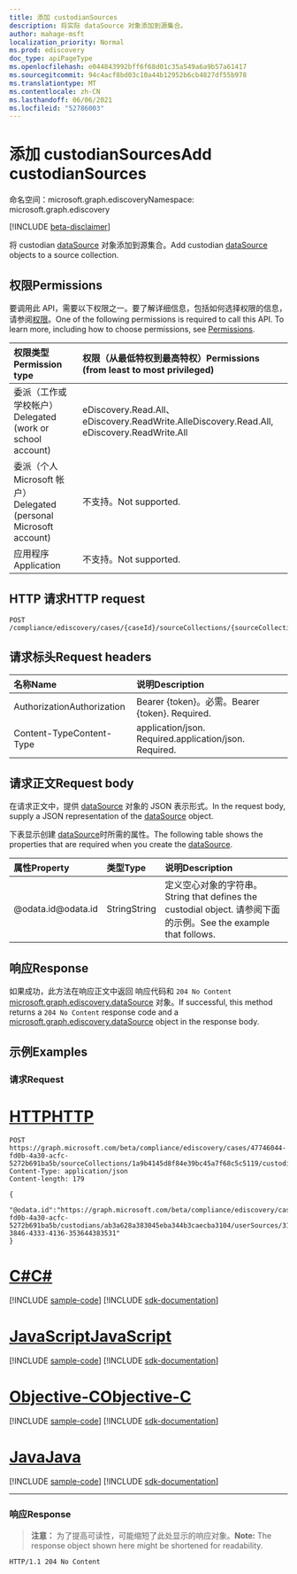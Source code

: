 ```yaml
---
title: 添加 custodianSources
description: 将实际 dataSource 对象添加到源集合。
author: mahage-msft
localization_priority: Normal
ms.prod: ediscovery
doc_type: apiPageType
ms.openlocfilehash: e044843992bff6f68d01c35a549a6a9b57a61417
ms.sourcegitcommit: 94c4acf8bd03c10a44b12952b6cb4827df55b978
ms.translationtype: MT
ms.contentlocale: zh-CN
ms.lasthandoff: 06/06/2021
ms.locfileid: "52786003"
---
```

# <a name="add-custodiansources"></a><span data-ttu-id="86634-103">添加 custodianSources</span><span class="sxs-lookup"><span data-stu-id="86634-103">Add custodianSources</span></span>

<span data-ttu-id="86634-104">命名空间：microsoft.graph.ediscovery</span><span class="sxs-lookup"><span data-stu-id="86634-104">Namespace: microsoft.graph.ediscovery</span></span>

[!INCLUDE [beta-disclaimer](../../includes/beta-disclaimer.md)]

<span data-ttu-id="86634-105">将 custodian [dataSource](../resources/ediscovery-datasource.md) 对象添加到源集合。</span><span class="sxs-lookup"><span data-stu-id="86634-105">Add custodian [dataSource](../resources/ediscovery-datasource.md) objects to a source collection.</span></span>

## <a name="permissions"></a><span data-ttu-id="86634-106">权限</span><span class="sxs-lookup"><span data-stu-id="86634-106">Permissions</span></span>

<span data-ttu-id="86634-p101">要调用此 API，需要以下权限之一。要了解详细信息，包括如何选择权限的信息，请参阅[权限](/graph/permissions-reference)。</span><span class="sxs-lookup"><span data-stu-id="86634-p101">One of the following permissions is required to call this API. To learn more, including how to choose permissions, see [Permissions](/graph/permissions-reference).</span></span>

|<span data-ttu-id="86634-109">权限类型</span><span class="sxs-lookup"><span data-stu-id="86634-109">Permission type</span></span>|<span data-ttu-id="86634-110">权限（从最低特权到最高特权）</span><span class="sxs-lookup"><span data-stu-id="86634-110">Permissions (from least to most privileged)</span></span>|
|:---|:---|
|<span data-ttu-id="86634-111">委派（工作或学校帐户）</span><span class="sxs-lookup"><span data-stu-id="86634-111">Delegated (work or school account)</span></span>|<span data-ttu-id="86634-112">eDiscovery.Read.All、eDiscovery.ReadWrite.All</span><span class="sxs-lookup"><span data-stu-id="86634-112">eDiscovery.Read.All, eDiscovery.ReadWrite.All</span></span>|
|<span data-ttu-id="86634-113">委派（个人 Microsoft 帐户）</span><span class="sxs-lookup"><span data-stu-id="86634-113">Delegated (personal Microsoft account)</span></span>|<span data-ttu-id="86634-114">不支持。</span><span class="sxs-lookup"><span data-stu-id="86634-114">Not supported.</span></span>|
|<span data-ttu-id="86634-115">应用程序</span><span class="sxs-lookup"><span data-stu-id="86634-115">Application</span></span>|<span data-ttu-id="86634-116">不支持。</span><span class="sxs-lookup"><span data-stu-id="86634-116">Not supported.</span></span>|

## <a name="http-request"></a><span data-ttu-id="86634-117">HTTP 请求</span><span class="sxs-lookup"><span data-stu-id="86634-117">HTTP request</span></span>

<!-- {
  "blockType": "ignored"
}
-->

``` http
POST /compliance/ediscovery/cases/{caseId}/sourceCollections/{sourceCollectionId}/custodianSources/$ref
```

## <a name="request-headers"></a><span data-ttu-id="86634-118">请求标头</span><span class="sxs-lookup"><span data-stu-id="86634-118">Request headers</span></span>

|<span data-ttu-id="86634-119">名称</span><span class="sxs-lookup"><span data-stu-id="86634-119">Name</span></span>|<span data-ttu-id="86634-120">说明</span><span class="sxs-lookup"><span data-stu-id="86634-120">Description</span></span>|
|:---|:---|
|<span data-ttu-id="86634-121">Authorization</span><span class="sxs-lookup"><span data-stu-id="86634-121">Authorization</span></span>|<span data-ttu-id="86634-p102">Bearer {token}。必需。</span><span class="sxs-lookup"><span data-stu-id="86634-p102">Bearer {token}. Required.</span></span>|
|<span data-ttu-id="86634-124">Content-Type</span><span class="sxs-lookup"><span data-stu-id="86634-124">Content-Type</span></span>|<span data-ttu-id="86634-p103">application/json. Required.</span><span class="sxs-lookup"><span data-stu-id="86634-p103">application/json. Required.</span></span>|

## <a name="request-body"></a><span data-ttu-id="86634-127">请求正文</span><span class="sxs-lookup"><span data-stu-id="86634-127">Request body</span></span>

<span data-ttu-id="86634-128">在请求正文中，提供 [dataSource](../resources/ediscovery-datasource.md) 对象的 JSON 表示形式。</span><span class="sxs-lookup"><span data-stu-id="86634-128">In the request body, supply a JSON representation of the [dataSource](../resources/ediscovery-datasource.md) object.</span></span>

<span data-ttu-id="86634-129">下表显示创建 [dataSource](../resources/ediscovery-datasource.md)时所需的属性。</span><span class="sxs-lookup"><span data-stu-id="86634-129">The following table shows the properties that are required when you create the [dataSource](../resources/ediscovery-datasource.md).</span></span>

|<span data-ttu-id="86634-130">属性</span><span class="sxs-lookup"><span data-stu-id="86634-130">Property</span></span>|<span data-ttu-id="86634-131">类型</span><span class="sxs-lookup"><span data-stu-id="86634-131">Type</span></span>|<span data-ttu-id="86634-132">说明</span><span class="sxs-lookup"><span data-stu-id="86634-132">Description</span></span>|
|:---|:---|:---|
|<span data-ttu-id="86634-133">@odata.id</span><span class="sxs-lookup"><span data-stu-id="86634-133">@odata.id</span></span>|<span data-ttu-id="86634-134">String</span><span class="sxs-lookup"><span data-stu-id="86634-134">String</span></span>|<span data-ttu-id="86634-135">定义空心对象的字符串。</span><span class="sxs-lookup"><span data-stu-id="86634-135">String that defines the custodial object.</span></span> <span data-ttu-id="86634-136">请参阅下面的示例。</span><span class="sxs-lookup"><span data-stu-id="86634-136">See the example that follows.</span></span>|

## <a name="response"></a><span data-ttu-id="86634-137">响应</span><span class="sxs-lookup"><span data-stu-id="86634-137">Response</span></span>

<span data-ttu-id="86634-138">如果成功，此方法在响应正文中返回 响应代码和 `204 No Content` [microsoft.graph.ediscovery.dataSource](../resources/ediscovery-datasource.md) 对象。</span><span class="sxs-lookup"><span data-stu-id="86634-138">If successful, this method returns a `204 No Content` response code and a [microsoft.graph.ediscovery.dataSource](../resources/ediscovery-datasource.md) object in the response body.</span></span>

## <a name="examples"></a><span data-ttu-id="86634-139">示例</span><span class="sxs-lookup"><span data-stu-id="86634-139">Examples</span></span>

### <a name="request"></a><span data-ttu-id="86634-140">请求</span><span class="sxs-lookup"><span data-stu-id="86634-140">Request</span></span>


# <a name="http"></a>[<span data-ttu-id="86634-141">HTTP</span><span class="sxs-lookup"><span data-stu-id="86634-141">HTTP</span></span>](#tab/http)
<!-- {
  "blockType": "request",
  "name": "create_datasource_from__2"
}
-->

``` http
POST https://graph.microsoft.com/beta/compliance/ediscovery/cases/47746044-fd0b-4a30-acfc-5272b691ba5b/sourceCollections/1a9b4145d8f84e39bc45a7f68c5c5119/custodianSources/$ref
Content-Type: application/json
Content-length: 179

{
  "@odata.id":"https://graph.microsoft.com/beta/compliance/ediscovery/cases/47746044-fd0b-4a30-acfc-5272b691ba5b/custodians/ab3a628a383045eba344b3caecba3104/userSources/31423539-3846-4333-4136-353644383531"
}
```
# <a name="c"></a>[<span data-ttu-id="86634-142">C#</span><span class="sxs-lookup"><span data-stu-id="86634-142">C#</span></span>](#tab/csharp)
[!INCLUDE [sample-code](../includes/snippets/csharp/create-datasource-from--2-csharp-snippets.md)]
[!INCLUDE [sdk-documentation](../includes/snippets/snippets-sdk-documentation-link.md)]

# <a name="javascript"></a>[<span data-ttu-id="86634-143">JavaScript</span><span class="sxs-lookup"><span data-stu-id="86634-143">JavaScript</span></span>](#tab/javascript)
[!INCLUDE [sample-code](../includes/snippets/javascript/create-datasource-from--2-javascript-snippets.md)]
[!INCLUDE [sdk-documentation](../includes/snippets/snippets-sdk-documentation-link.md)]

# <a name="objective-c"></a>[<span data-ttu-id="86634-144">Objective-C</span><span class="sxs-lookup"><span data-stu-id="86634-144">Objective-C</span></span>](#tab/objc)
[!INCLUDE [sample-code](../includes/snippets/objc/create-datasource-from--2-objc-snippets.md)]
[!INCLUDE [sdk-documentation](../includes/snippets/snippets-sdk-documentation-link.md)]

# <a name="java"></a>[<span data-ttu-id="86634-145">Java</span><span class="sxs-lookup"><span data-stu-id="86634-145">Java</span></span>](#tab/java)
[!INCLUDE [sample-code](../includes/snippets/java/create-datasource-from--2-java-snippets.md)]
[!INCLUDE [sdk-documentation](../includes/snippets/snippets-sdk-documentation-link.md)]

---


### <a name="response"></a><span data-ttu-id="86634-146">响应</span><span class="sxs-lookup"><span data-stu-id="86634-146">Response</span></span>

> <span data-ttu-id="86634-147">**注意：** 为了提高可读性，可能缩短了此处显示的响应对象。</span><span class="sxs-lookup"><span data-stu-id="86634-147">**Note:** The response object shown here might be shortened for readability.</span></span>
<!-- {
  "blockType": "response"
}
-->

``` http
HTTP/1.1 204 No Content
```
